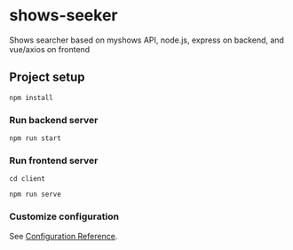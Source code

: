 # shows-seeker
Shows searcher based on myshows API, node.js, express on backend, and vue/axios on frontend

## Project setup
```
npm install
```

### Run backend server
```
npm run start
```

### Run frontend server
```
cd client
```

```
npm run serve
```

### Customize configuration
See [Configuration Reference](https://cli.vuejs.org/config/).
